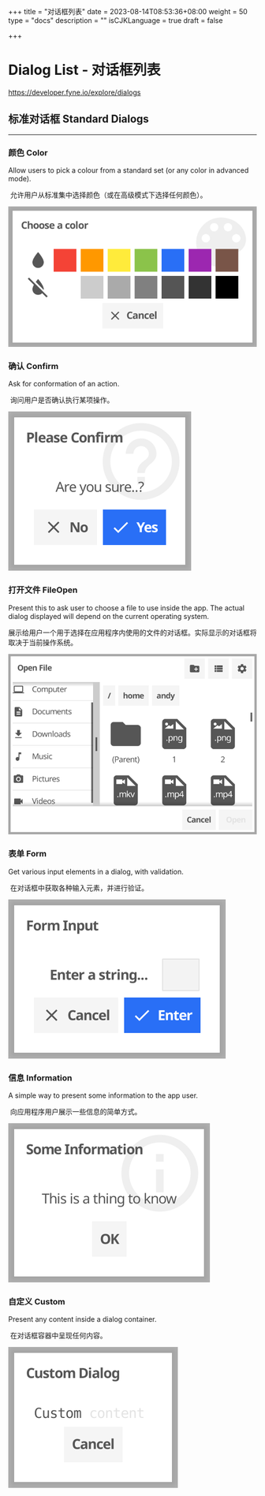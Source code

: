 +++
title = "对话框列表"
date = 2023-08-14T08:53:36+08:00
weight = 50
type = "docs"
description = ""
isCJKLanguage = true
draft = false

+++

# Dialog List - 对话框列表

https://developer.fyne.io/explore/dialogs

## 标准对话框 Standard Dialogs

------

### 颜色 Color

Allow users to pick a colour from a standard set (or any color in advanced mode).

​	允许用户从标准集中选择颜色（或在高级模式下选择任何颜色）。

![img](dialogList_img/color-light.png)

### 确认 Confirm

Ask for conformation of an action.

​	询问用户是否确认执行某项操作。

![img](dialogList_img/confirm-light.png)

### 打开文件 FileOpen

Present this to ask user to choose a file to use inside the app. The actual dialog displayed will depend on the current operating system.

​	展示给用户一个用于选择在应用程序内使用的文件的对话框。实际显示的对话框将取决于当前操作系统。

![img](dialogList_img/fileopen-light.png)

### 表单 Form

Get various input elements in a dialog, with validation.

​	在对话框中获取各种输入元素，并进行验证。

![img](dialogList_img/form-light.png)

### 信息 Information

A simple way to present some information to the app user.

​	向应用程序用户展示一些信息的简单方式。

![img](dialogList_img/information-light.png)

### 自定义 Custom

Present any content inside a dialog container.

​	在对话框容器中呈现任何内容。

![img](dialogList_img/custom-light.png)